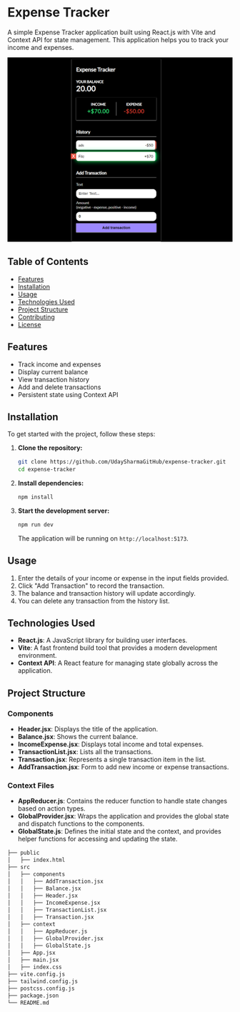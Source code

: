 # Expense Tracker
A simple Expense Tracker application built using React.js with Vite and Context API for state management. This application helps you to track your income and expenses.

![Project Image](public/image.png)

## Table of Contents
- [Features](#features)
- [Installation](#installation)
- [Usage](#usage)
- [Technologies Used](#technologies-used)
- [Project Structure](#project-structure)
- [Contributing](#contributing)
- [License](#license)

## Features
- Track income and expenses
- Display current balance
- View transaction history
- Add and delete transactions
- Persistent state using Context API

## Installation
To get started with the project, follow these steps:

1. **Clone the repository:**

    ```bash
    git clone https://github.com/UdaySharmaGitHub/expense-tracker.git
    cd expense-tracker
    ```

2. **Install dependencies:**

    ```bash
    npm install
    ```

3. **Start the development server:**

    ```bash
    npm run dev
    ```

    The application will be running on `http://localhost:5173`.

## Usage
1. Enter the details of your income or expense in the input fields provided.
2. Click "Add Transaction" to record the transaction.
3. The balance and transaction history will update accordingly.
4. You can delete any transaction from the history list.

## Technologies Used
- **React.js**: A JavaScript library for building user interfaces.
- **Vite**: A fast frontend build tool that provides a modern development environment.
- **Context API**: A React feature for managing state globally across the application.

## Project Structure
### Components
- **Header.jsx**: Displays the title of the application.
- **Balance.jsx**: Shows the current balance.
- **IncomeExpense.jsx**: Displays total income and total expenses.
- **TransactionList.jsx**: Lists all the transactions.
- **Transaction.jsx**: Represents a single transaction item in the list.
- **AddTransaction.jsx**: Form to add new income or expense transactions.
### Context Files
- **AppReducer.js**: Contains the reducer function to handle state changes based on action types.
- **GlobalProvider.jsx**: Wraps the application and provides the global state and dispatch functions to the components.
- **GlobalState.js**: Defines the initial state and the context, and provides helper functions for accessing and updating the state.

```plaintext
├── public
│   ├── index.html
├── src
│   ├── components
│   │   ├── AddTransaction.jsx
│   │   ├── Balance.jsx
│   │   ├── Header.jsx
│   │   ├── IncomeExpense.jsx
│   │   ├── TransactionList.jsx
│   │   ├── Transaction.jsx
│   ├── context
│   │   ├── AppReducer.js
│   │   ├── GlobalProvider.jsx
│   │   ├── GlobalState.js
│   ├── App.jsx
│   ├── main.jsx
│   ├── index.css
├── vite.config.js
├── tailwind.config.js
├── postcss.config.js
├── package.json
└── README.md
```